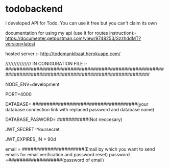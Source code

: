 # todobackend

I developed API for Todo.
You can use it free but you can't claim its own

documentation for using my api (use it for routes instruction):-
https://documenter.getpostman.com/view/9748253/SzzhddMT?version=latest


hosted server :- http://todomankibaat.herokuapp.com/


//////////////// IN CONIGURATION FILE :-
###########################################################################################################

NODE_ENV=development

PORT=4000

DATABASE= #####################################(your database connection link with replaced password and database name)

DATABASE_PASWORD= ###########(Not neccesary)

JWT_SECRET=Yoursecret

JWT_EXPIRES_IN = 90d



email = ######################(Email by which you want to send emails for email verification and password reset)
password =###################(password of email)
